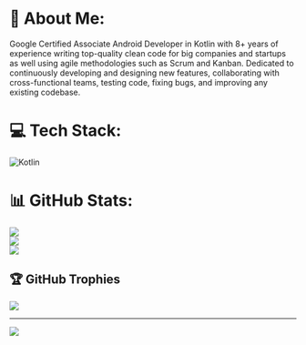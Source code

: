 # 💫 About Me:
Google Certified Associate Android Developer in Kotlin with 8+ years of experience writing top-quality clean code for big companies and startups as well using agile methodologies such as Scrum and Kanban. Dedicated to continuously developing and designing new features, collaborating with cross-functional teams, testing code, fixing bugs, and improving any existing codebase.


# 💻 Tech Stack:
![Kotlin](https://img.shields.io/badge/kotlin-%230095D5.svg?style=for-the-badge&logo=kotlin&logoColor=white)
# 📊 GitHub Stats:
![](https://github-readme-stats.vercel.app/api?username=jdgarita&theme=dark&hide_border=false&include_all_commits=false&count_private=false)<br/>
![](https://github-readme-streak-stats.herokuapp.com/?user=jdgarita&theme=dark&hide_border=false)<br/>
![](https://github-readme-stats.vercel.app/api/top-langs/?username=jdgarita&theme=dark&hide_border=false&include_all_commits=false&count_private=false&layout=compact)

## 🏆 GitHub Trophies
![](https://github-profile-trophy.vercel.app/?username=jdgarita&theme=radical&no-frame=false&no-bg=true&margin-w=4)

---
[![](https://visitcount.itsvg.in/api?id=jdgarita&icon=0&color=0)](https://visitcount.itsvg.in)

<!-- Proudly created with GPRM ( https://gprm.itsvg.in ) -->
